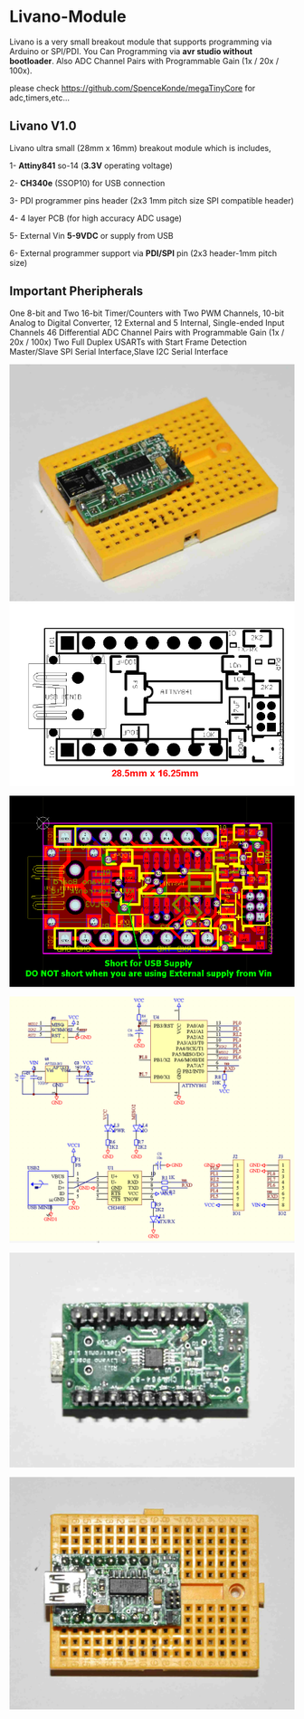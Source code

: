 # Livano-Module

Livano is a very small breakout module that supports programming via Arduino or SPI/PDI.
You Can Programming via **avr studio without  bootloader**.
Also ADC Channel Pairs with Programmable Gain (1x / 20x / 100x).

please check https://github.com/SpenceKonde/megaTinyCore for adc,timers,etc...

Livano V1.0
---------------

Livano ultra small (28mm x 16mm) breakout module which is includes,

1- **Attiny841** so-14   (**3.3V** operating voltage)

2- **CH340e** (SSOP10) for USB connection

3- PDI programmer pins header (2x3 1mm pitch size SPI compatible header)

4- 4 layer PCB (for high accuracy ADC usage)

5- External Vin **5-9VDC** or supply from USB

6- External programmer support via **PDI/SPI** pin (2x3 header-1mm pitch size)

Important Pheripherals
-------------------------
One 8-bit and Two 16-bit Timer/Counters with Two PWM Channels, 10-bit Analog to Digital Converter, 12 External and 5 Internal, Single-ended Input Channels
46 Differential ADC Channel Pairs with Programmable Gain (1x / 20x / 100x)
Two Full Duplex USARTs with Start Frame Detection
Master/Slave SPI Serial Interface,Slave I2C Serial Interface

![GitHub Logo](/_dsc5287.jpg) ![GitHub Logo](/livano_r1.bmp)

![GitHub Logo](/livano_pcb_r10.bmp)

![GitHub Logo](/livano_sch_r1.bmp)

![GitHub Logo](/_dsc5289.jpg)

![GitHub Logo](/_dsc5290.jpg)
